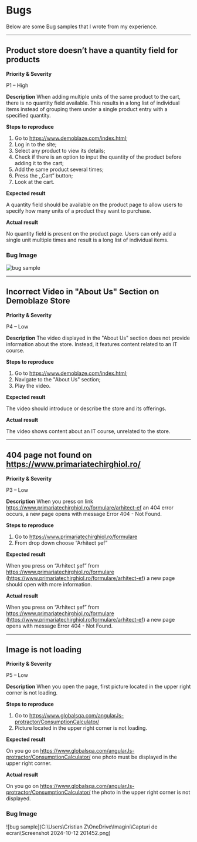 # Bugs 

Below are some Bug samples that I wrote from my experience. 

----------------- 
## Product store doesn’t have a quantity field for products 

**Priority & Severity**

P1 – High 

**Description** 
When adding multiple units of the same product to the cart, there is no quantity field available. This results in a long list of individual items instead of grouping them under a single product entry with a specified quantity. 

**Steps to reproduce**
1. Go to https://www.demoblaze.com/index.html;   
2. Log in to the site; 
3. Select any product to view its details; 
4. Check if there is an option to input the quantity of the product before adding it to the cart; 
5. Add the same product several times; 
6. Press the ,,Cart” button; 
7. Look at the cart.

**Expected result**

A quantity field should be available on the product page to allow users to specify how many units of a product they want to purchase. 

**Actual result**

No quantity field is present on the product page. Users can only add a single unit multiple times and result is a long list of individual items. 

### Bug Image 

![bug sample](https://github.com/delia792/images/blob/main/Screenshot%202024-10-12%20192540.png?raw=true) 

----------------- 

## Incorrect Video in "About Us" Section on Demoblaze Store  

**Priority & Severity**

P4 – Low  

**Description** 
The video displayed in the "About Us" section does not provide information about the store. Instead, it features content related to an IT course.  

**Steps to reproduce**
1. Go to https://www.demoblaze.com/index.html;   
2. Navigate to the "About Us" section; 
3. Play the video. 

**Expected result**

The video should introduce or describe the store and its offerings. 

**Actual result** 

The video shows content about an IT course, unrelated to the store. 

----------------- 

## 404 page not found on https://www.primariatechirghiol.ro/ 

**Priority & Severity**

P3 – Low  

**Description** 
When you press on link https://www.primariatechirghiol.ro/formulare/arhitect-ef an 404 error occurs, a new page opens with message Error 404 - Not Found. 

**Steps to reproduce**
1. Go to https://www.primariatechirghiol.ro/formulare 
2. From drop down choose “Arhitect șef”  

**Expected result**

When you press on “Arhitect șef” from https://www.primariatechirghiol.ro/formulare (https://www.primariatechirghiol.ro/formulare/arhitect-ef) a new page should open with more information.  

**Actual result** 

When you press on “Arhitect șef” from https://www.primariatechirghiol.ro/formulare (https://www.primariatechirghiol.ro/formulare/arhitect-ef)  a new page opens with message Error 404 - Not Found. 

----------------- 
## Image is not loading 

**Priority & Severity**

P5 – Low  

**Description** 
When you open the page, first picture located in the upper right corner is not loading. 

**Steps to reproduce**
1. Go to https://www.globalsqa.com/angularJs-protractor/ConsumptionCalculator/  
2. Picture located in the upper right corner is not loading.  

**Expected result**

On you go on  https://www.globalsqa.com/angularJs-protractor/ConsumptionCalculator/ one photo must be displayed in the upper right corner. 

**Actual result** 

On you go on  https://www.globalsqa.com/angularJs-protractor/ConsumptionCalculator/ the photo in the upper right corner is not displayed. 


### Bug Image 

![bug sample](C:\Users\Cristian Z\OneDrive\Imagini\Capturi de ecran\Screenshot 2024-10-12 201452.png) 
